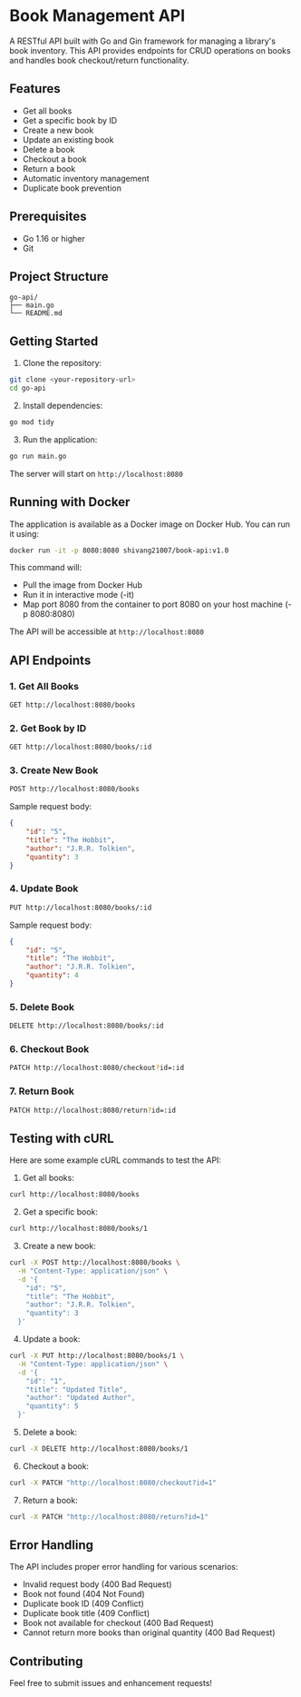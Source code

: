 # Book Management API

A RESTful API built with Go and Gin framework for managing a library's book inventory. This API provides endpoints for CRUD operations on books and handles book checkout/return functionality.

## Features

- Get all books
- Get a specific book by ID
- Create a new book
- Update an existing book
- Delete a book
- Checkout a book
- Return a book
- Automatic inventory management
- Duplicate book prevention

## Prerequisites

- Go 1.16 or higher
- Git

## Project Structure

```
go-api/
├── main.go
└── README.md
```

## Getting Started

1. Clone the repository:
```bash
git clone <your-repository-url>
cd go-api
```

2. Install dependencies:
```bash
go mod tidy
```

3. Run the application:
```bash
go run main.go
```

The server will start on `http://localhost:8080`

## Running with Docker

The application is available as a Docker image on Docker Hub. You can run it using:

```bash
docker run -it -p 8080:8080 shivang21007/book-api:v1.0
```

This command will:
- Pull the image from Docker Hub
- Run it in interactive mode (-it)
- Map port 8080 from the container to port 8080 on your host machine (-p 8080:8080)

The API will be accessible at `http://localhost:8080`

## API Endpoints

### 1. Get All Books
```bash
GET http://localhost:8080/books
```

### 2. Get Book by ID
```bash
GET http://localhost:8080/books/:id
```

### 3. Create New Book
```bash
POST http://localhost:8080/books
```

Sample request body:
```json
{
    "id": "5",
    "title": "The Hobbit",
    "author": "J.R.R. Tolkien",
    "quantity": 3
}
```

### 4. Update Book
```bash
PUT http://localhost:8080/books/:id
```

Sample request body:
```json
{
    "id": "5",
    "title": "The Hobbit",
    "author": "J.R.R. Tolkien",
    "quantity": 4
}
```

### 5. Delete Book
```bash
DELETE http://localhost:8080/books/:id
```

### 6. Checkout Book
```bash
PATCH http://localhost:8080/checkout?id=:id
```

### 7. Return Book
```bash
PATCH http://localhost:8080/return?id=:id
```

## Testing with cURL

Here are some example cURL commands to test the API:

1. Get all books:
```bash
curl http://localhost:8080/books
```

2. Get a specific book:
```bash
curl http://localhost:8080/books/1
```

3. Create a new book:
```bash
curl -X POST http://localhost:8080/books \
  -H "Content-Type: application/json" \
  -d '{
    "id": "5",
    "title": "The Hobbit",
    "author": "J.R.R. Tolkien",
    "quantity": 3
  }'
```

4. Update a book:
```bash
curl -X PUT http://localhost:8080/books/1 \
  -H "Content-Type: application/json" \
  -d '{
    "id": "1",
    "title": "Updated Title",
    "author": "Updated Author",
    "quantity": 5
  }'
```

5. Delete a book:
```bash
curl -X DELETE http://localhost:8080/books/1
```

6. Checkout a book:
```bash
curl -X PATCH "http://localhost:8080/checkout?id=1"
```

7. Return a book:
```bash
curl -X PATCH "http://localhost:8080/return?id=1"
```

## Error Handling

The API includes proper error handling for various scenarios:
- Invalid request body (400 Bad Request)
- Book not found (404 Not Found)
- Duplicate book ID (409 Conflict)
- Duplicate book title (409 Conflict)
- Book not available for checkout (400 Bad Request)
- Cannot return more books than original quantity (400 Bad Request)

## Contributing

Feel free to submit issues and enhancement requests!
